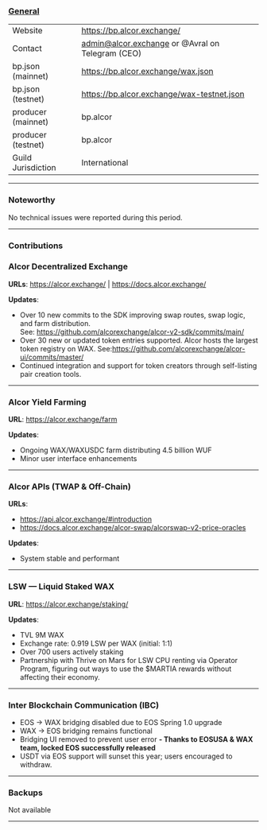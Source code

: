 ### <ins>General</ins>

|  |  |
| --- | --- |
| Website | https://bp.alcor.exchange/ |
| Contact | admin@alcor.exchange or @Avral on Telegram (CEO) |
| bp.json (mainnet) | https://bp.alcor.exchange/wax.json |
| bp.json (testnet) | https://bp.alcor.exchange/wax-testnet.json |
| producer (mainnet) | bp.alcor |
| producer (testnet) | bp.alcor |
| Guild Jurisdiction | International |

---

### Noteworthy

No technical issues were reported during this period.

---

### Contributions

### Alcor Decentralized Exchange  
**URLs**: https://alcor.exchange/ | https://docs.alcor.exchange/

**Updates**:
- Over 10 new commits to the SDK improving swap routes, swap logic, and farm distribution.  
  See: https://github.com/alcorexchange/alcor-v2-sdk/commits/main/
- Over 30 new or updated token entries supported. Alcor hosts the largest token registry on WAX.
  See:https://github.com/alcorexchange/alcor-ui/commits/master/
- Continued integration and support for token creators through self-listing pair creation tools.
---

### Alcor Yield Farming  
**URL**: https://alcor.exchange/farm

**Updates**:
- Ongoing WAX/WAXUSDC farm distributing 4.5 billion WUF
- Minor user interface enhancements

---

### Alcor APIs (TWAP & Off-Chain)  
**URLs**:
- https://api.alcor.exchange/#introduction  
- https://docs.alcor.exchange/alcor-swap/alcorswap-v2-price-oracles

**Updates**:
- System stable and performant

---

### LSW — Liquid Staked WAX  
**URL**: https://alcor.exchange/staking/

**Updates**:
- TVL  9M WAX
- Exchange rate: 0.919 LSW per WAX (initial: 1:1)
- Over 700 users actively staking
- Partnership with Thrive on Mars for LSW CPU renting via Operator Program, figuring out ways to use the $MARTIA rewards without affecting their economy.

---

### Inter Blockchain Communication (IBC)

- EOS → WAX bridging disabled due to EOS Spring 1.0 upgrade
- WAX → EOS bridging remains functional
- Bridging UI removed to prevent user error
**- Thanks to EOSUSA & WAX team, locked EOS successfully released**
- USDT via EOS support will sunset this year; users encouraged to withdraw.

---

### Backups

Not available

---

